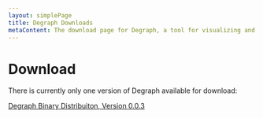 ```yaml
---
layout: simplePage
title: Degraph Downloads
metaContent: The download page for Degraph, a tool for visualizing and testing package dependencies in JVM code.
---
```


# Download #

There is currently only one version of Degraph available for download:

[Degraph Binary Distribuiton, Version 0.0.3](http://schauder.github.com/degraph/download/degraph-0.0.3.zip)